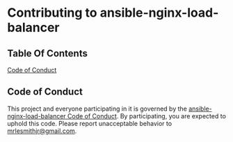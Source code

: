 # Contributing to ansible-nginx-load-balancer

## Table Of Contents

[Code of Conduct](#code-of-conduct)

## Code of Conduct

This project and everyone participating in it is governed by the [ansible-nginx-load-balancer Code of Conduct](CODE_OF_CONDUCT.md). By participating, you are expected to uphold this code. Please report unacceptable behavior to [mrlesmithjr@gmail.com](mailto:mrlesmithjr@gmail.com).
